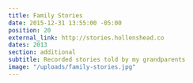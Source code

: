 ```yaml
---
title: Family Stories
date: 2015-12-31 13:55:00 -05:00
position: 20
external_link: http://stories.hollenshead.co
dates: 2013
section: additional
subtitle: Recorded stories told by my grandparents
image: "/uploads/family-stories.jpg"
---
```


